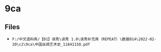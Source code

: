 # 9ca

## Files

- `F:/中文语料库/【01】读秀\读秀 1.0\读秀补充库（REPEAT）\数据014\2022-02-20\c2\9ca\中国丝绸艺术史_11841150.pdf`
